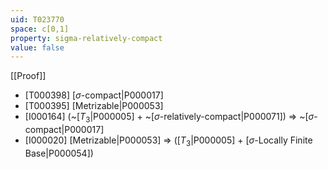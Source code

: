 ```yaml
---
uid: T023770
space: c[0,1]
property: sigma-relatively-compact
value: false
---
```

[[Proof]]

* [T000398] [$\sigma$-compact|P000017]
* [T000395] [Metrizable|P000053]
* [I000164] (~[$T_3$|P000005] + ~[$\sigma$-relatively-compact|P000071]) => ~[$\sigma$-compact|P000017]
* [I000020] [Metrizable|P000053] => ([$T_3$|P000005] + [$\sigma$-Locally Finite Base|P000054])

